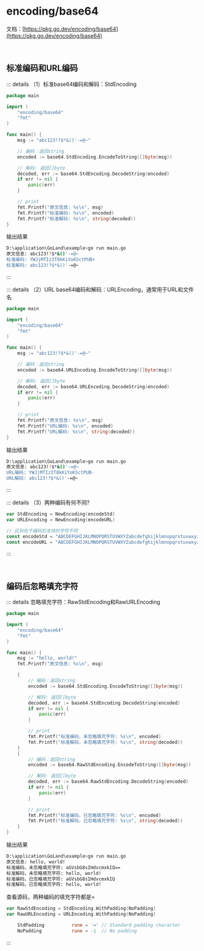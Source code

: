 # encoding/base64

文档：[https://pkg.go.dev/encoding/base64](https://pkg.go.dev/encoding/base64)

<br />

## 标准编码和URL编码

::: details （1）标准base64编码和解码：StdEncoding

```go
package main

import (
	"encoding/base64"
	"fmt"
)

func main() {
	msg := "abc123!?$*&()'-=@~"

	// 编码：返回string
	encoded := base64.StdEncoding.EncodeToString([]byte(msg))

	// 解码: 返回[]byte
	decoded, err := base64.StdEncoding.DecodeString(encoded)
	if err != nil {
		panic(err)
	}

	// print
	fmt.Printf("原文信息: %s\n", msg)
	fmt.Printf("标准编码: %s\n", encoded)
	fmt.Printf("标准解码: %s\n", string(decoded))
}
```

输出结果

```bash
D:\application\GoLand\example>go run main.go
原文信息: abc123!?$*&()'-=@~
标准编码: YWJjMTIzIT8kKiYoKSctPUB+
标准解码: abc123!?$*&()'-=@~
```

:::

::: details （2）URL base64编码和解码：URLEncoding，通常用于URL和文件名

```go
package main

import (
	"encoding/base64"
	"fmt"
)

func main() {
	msg := "abc123!?$*&()'-=@~"

	// 编码：返回string
	encoded := base64.URLEncoding.EncodeToString([]byte(msg))

	// 解码: 返回[]byte
	decoded, err := base64.URLEncoding.DecodeString(encoded)
	if err != nil {
		panic(err)
	}

	// print
	fmt.Printf("原文信息: %s\n", msg)
	fmt.Printf("URL编码: %s\n", encoded)
	fmt.Printf("URL解码: %s\n", string(decoded))
}
```

输出结果

```bash
D:\application\GoLand\example>go run main.go
原文信息: abc123!?$*&()'-=@~
URL编码: YWJjMTIzIT8kKiYoKSctPUB-
URL解码: abc123!?$*&()'-=@~
```

:::

::: details （3）两种编码有何不同?

```go
var StdEncoding = NewEncoding(encodeStd)
var URLEncoding = NewEncoding(encodeURL)

// 区别在于编码后支持的字符不同
const encodeStd = "ABCDEFGHIJKLMNOPQRSTUVWXYZabcdefghijklmnopqrstuvwxyz0123456789+/"  // 标准编码
const encodeURL = "ABCDEFGHIJKLMNOPQRSTUVWXYZabcdefghijklmnopqrstuvwxyz0123456789-_"  // URL编码
```

:::

<br />

## 编码后忽略填充字符

::: details 忽略填充字符：RawStdEncoding和RawURLEncoding

```go
package main

import (
	"encoding/base64"
	"fmt"
)

func main() {
	msg := "hello, world!"
	fmt.Printf("原文信息: %s\n", msg)

	{
		// 编码：返回string
		encoded := base64.StdEncoding.EncodeToString([]byte(msg))

		// 解码: 返回[]byte
		decoded, err := base64.StdEncoding.DecodeString(encoded)
		if err != nil {
			panic(err)
		}

		// print
		fmt.Printf("标准编码，未忽略填充字符: %s\n", encoded)
		fmt.Printf("标准解码，未忽略填充字符: %s\n", string(decoded))
	}
	{
		// 编码：返回string
		encoded := base64.RawStdEncoding.EncodeToString([]byte(msg))

		// 解码: 返回[]byte
		decoded, err := base64.RawStdEncoding.DecodeString(encoded)
		if err != nil {
			panic(err)
		}

		// print
		fmt.Printf("标准编码，已忽略填充字符: %s\n", encoded)
		fmt.Printf("标准解码，已忽略填充字符: %s\n", string(decoded))
	}
}
```

输出结果

```bash
D:\application\GoLand\example>go run main.go
原文信息: hello, world!
标准编码，未忽略填充字符: aGVsbG8sIHdvcmxkIQ==
标准解码，未忽略填充字符: hello, world!
标准编码，已忽略填充字符: aGVsbG8sIHdvcmxkIQ
标准解码，已忽略填充字符: hello, world!
```

查看源码，两种编码的填充字符都是=

```go
var RawStdEncoding = StdEncoding.WithPadding(NoPadding)
var RawURLEncoding = URLEncoding.WithPadding(NoPadding)

	StdPadding          rune = '=' // Standard padding character
	NoPadding           rune = -1  // No padding
```

:::